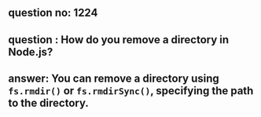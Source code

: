 
      
## question no: 1224

## question : How do you remove a directory in Node.js?

## answer: You can remove a directory using `fs.rmdir()` or `fs.rmdirSync()`, specifying the path to the directory.
      